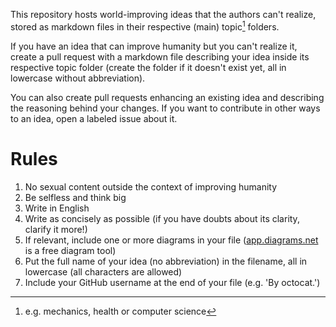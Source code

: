 This repository hosts world-improving ideas that the authors can't realize, stored as markdown files in their respective (main) topic[^topics] folders.

If you have an idea that can improve humanity but you can't realize it, create a pull request with a markdown file describing your idea inside its respective topic folder (create the folder if it doesn't exist yet, all in lowercase without abbreviation).

You can also create pull requests enhancing an existing idea and describing the reasoning behind your changes. If you want to contribute in other ways to an idea, open a labeled issue about it.

[^topics]: e.g. mechanics, health or computer science

# Rules

1. No sexual content outside the context of improving humanity
2. Be selfless and think big
3. Write in English
4. Write as concisely as possible (if you have doubts about its clarity, clarify it more!)
5. If relevant, include one or more diagrams in your file ([app.diagrams.net](https://app.diagrams.net) is a free diagram tool)
6. Put the full name of your idea (no abbreviation) in the filename, all in lowercase (all characters are allowed)
7. Include your GitHub username at the end of your file (e.g. 'By octocat.')

